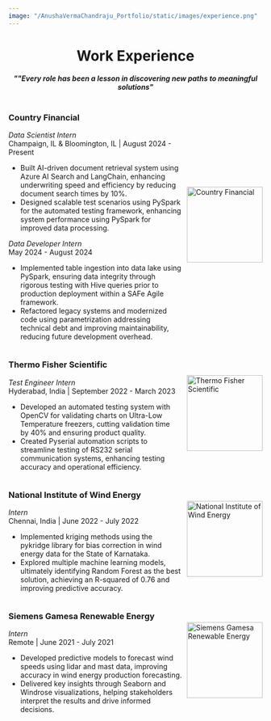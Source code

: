 ```yaml
---
image: "/AnushaVermaChandraju_Portfolio/static/images/experience.png" 
---
```


<!--more-->
<h1 align="center">Work Experience</h1>
<h4 align="center"><em>""Every role has been a lesson in discovering new paths to meaningful solutions"</em></h4>
<div style="display: flex; align-items: center; flex-direction: row-reverse;">
    <img src="/AnushaVermaChandraju_Portfolio/AnushaVermaChandraju_Portfolio/static/images/cf.png" alt="Country Financial" style="width: 150px; height: auto; margin-left: 10px;">
    <div>
        <h3><strong>Country Financial</strong></h3>
        <em>Data Scientist Intern</em><br>
        Champaign, IL & Bloomington, IL | August 2024 - Present
        <ul>
            <li>Built AI-driven document retrieval system using Azure AI Search and LangChain, enhancing underwriting speed and efficiency by reducing document search times by 10%.</li>
            <li>Designed scalable test scenarios using PySpark for the automated testing framework, enhancing system performance using PySpark for improved data processing.</li>
        </ul>
        <em>Data Developer Intern</em><br>
        May 2024 - August 2024
        <ul>
            <li>Implemented table ingestion into data lake using PySpark, ensuring data integrity through rigorous testing with Hive queries prior to production deployment within a SAFe Agile framework.</li>
            <li>Refactored legacy systems and modernized code using parametrization addressing technical debt and improving maintainability, reducing future development overhead.</li>
        </ul>
    </div>
</div>

<div style="display: flex; align-items: center; flex-direction: row-reverse;">
    <img src="/AnushaVermaChandraju_Portfolio/AnushaVermaChandraju_Portfolio/static/images/thermo.png" alt="Thermo Fisher Scientific" style="width: 150px; height: auto; margin-left: 15px;">
    <div>
        <h3><strong>Thermo Fisher Scientific</strong></h3>
        <em>Test Engineer Intern</em><br>
        Hyderabad, India | September 2022 - March 2023
        <ul>
            <li>Developed an automated testing system with OpenCV for validating charts on Ultra-Low Temperature freezers, cutting validation time by 40% and ensuring product quality.</li>
            <li>Created Pyserial automation scripts to streamline testing of RS232 serial communication systems, enhancing testing accuracy and operational efficiency.</li>
        </ul>
    </div>
</div>

<div style="display: flex; align-items: center; flex-direction: row-reverse;">
    <img src="/AnushaVermaChandraju_Portfolio/AnushaVermaChandraju_Portfolio/static/images/niwe.png" alt="National Institute of Wind Energy" style="width: 150px; height: auto; margin-left: 10px;">
    <div>
        <h3><strong>National Institute of Wind Energy</strong></h3>
        <em>Intern</em><br>
        Chennai, India | June 2022 - July 2022
        <ul>
            <li>Implemented kriging methods using the pykridge library for bias correction in wind energy data for the State of Karnataka.</li>
            <li>Explored multiple machine learning models, ultimately identifying Random Forest as the best solution, achieving an R-squared of 0.76 and improving predictive accuracy.</li>
        </ul>
    </div>
</div>

<div style="display: flex; align-items: center; flex-direction: row-reverse;">
    <img src="/AnushaVermaChandraju_Portfolio/AnushaVermaChandraju_Portfolio/static/images/sg.png" alt="Siemens Gamesa Renewable Energy" style="width: 150px; height: auto; margin-left: 10px;">
    <div>
        <h3><strong>Siemens Gamesa Renewable Energy</strong></h3>
        <em>Intern</em><br>
        Remote | June 2021 - July 2021
        <ul>
            <li>Developed predictive models to forecast wind speeds using lidar and mast data, improving accuracy in wind energy production forecasting.</li>
            <li>Delivered key insights through Seaborn and Windrose visualizations, helping stakeholders interpret the results and drive informed decisions.</li>
        </ul>
    </div>
</div>
